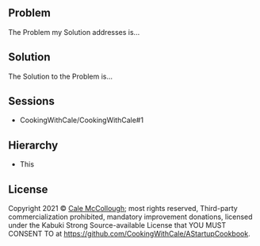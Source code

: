 ## Problem

The Problem my Solution addresses is...

## Solution

The Solution to the Problem is...

## Sessions

* CookingWithCale/CookingWithCale#1

## Hierarchy

* This

## License

Copyright 2021 © [Cale McCollough](https://cookingwithcale.org); most rights reserved, Third-party commercialization prohibited, mandatory improvement donations, licensed under the Kabuki Strong Source-available License that YOU MUST CONSENT TO at <https://github.com/CookingWithCale/AStartupCookbook>.
